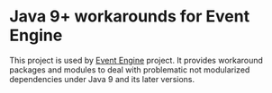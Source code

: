Java 9+ workarounds for Event Engine
====================================

This project is used by [Event Engine](https://github.com/zhgzhg/Event-Engine "Event Engine") project.
It provides workaround packages and modules to deal with problematic not modularized dependencies under Java 9 and its
later versions.